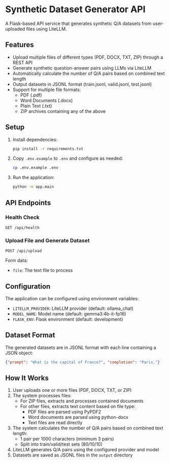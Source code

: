 # Synthetic Dataset Generator API

A Flask-based API service that generates synthetic Q/A datasets from user-uploaded files using LiteLLM.

## Features

- Upload multiple files of different types (PDF, DOCX, TXT, ZIP) through a REST API
- Generate synthetic question-answer pairs using LLMs via LiteLLM
- Automatically calculate the number of Q/A pairs based on combined text length
- Output datasets in JSONL format (train.jsonl, valid.jsonl, test.jsonl)
- Support for multiple file formats:
  - PDF (.pdf)
  - Word Documents (.docx)
  - Plain Text (.txt)
  - ZIP archives containing any of the above

## Setup

1. Install dependencies:
   ```bash
   pip install -r requirements.txt
   ```

2. Copy `.env.example` to `.env` and configure as needed:
   ```bash
   cp .env.example .env
   ```

3. Run the application:
   ```bash
   python -m app.main
   ```

## API Endpoints

### Health Check
```
GET /api/health
```

### Upload File and Generate Dataset
```
POST /api/upload
```

Form data:
- `file`: The text file to process

## Configuration

The application can be configured using environment variables:

- `LITELLM_PROVIDER`: LiteLLM provider (default: ollama_chat)
- `MODEL_NAME`: Model name (default: gemma3:4b-it-fp16)
- `FLASK_ENV`: Flask environment (default: development)

## Dataset Format

The generated datasets are in JSONL format with each line containing a JSON object:
```json
{"prompt": "What is the capital of France?", "completion": "Paris."}
```

## How It Works

1. User uploads one or more files (PDF, DOCX, TXT, or ZIP)
2. The system processes files:
   - For ZIP files, extracts and processes contained documents
   - For other files, extracts text content based on file type:
     - PDF files are parsed using PyPDF2
     - Word documents are parsed using python-docx
     - Text files are read directly
3. The system calculates the number of Q/A pairs based on combined text length:
   - 1 pair per 1000 characters (minimum 3 pairs)
   - Split into train/valid/test sets (80/10/10)
4. LiteLLM generates Q/A pairs using the configured provider and model
5. Datasets are saved as JSONL files in the `output` directory